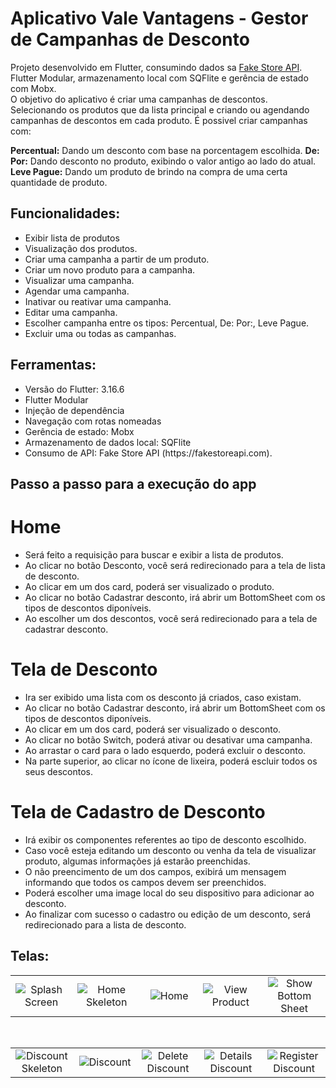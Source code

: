 # Aplicativo Vale Vantagens - Gestor de Campanhas de Desconto

Projeto desenvolvido em Flutter, consumindo dados sa [Fake Store API](https://fakestoreapi.com). Flutter Modular, armazenamento local com SQFlite e gerência de estado com Mobx.
<br>
O objetivo do aplicativo é criar uma campanhas de descontos. Selecionando os produtos que da lista principal e criando ou agendando campanhas de descontos em cada produto. É possivel criar campanhas com:

**Percentual:** Dando um desconto com base na porcentagem escolhida.
**De: Por:** Dando desconto no produto, exibindo o valor antigo ao lado do atual.
**Leve Pague:** Dando um produto de brindo na compra de uma certa quantidade de produto.

## Funcionalidades:

<ul>
  <li> Exibir lista de produtos </li>
  <li> Visualização dos produtos.</li>
  <li> Criar uma campanha a partir de um produto.</li>
  <li> Criar um novo produto para a campanha.</li>
  <li> Visualizar uma campanha.</li>
  <li> Agendar uma campanha.</li>
  <li> Inativar ou reativar uma campanha.</li>
  <li> Editar uma campanha.</li>
  <li> Escolher campanha entre os tipos: Percentual, De: Por:, Leve Pague.</li>
  <li> Excluir uma ou todas as campanhas.</li>
</ul>

## Ferramentas:

<ul>
  <li> Versão do Flutter: 3.16.6</li>
  <li> Flutter Modular</li>
  <li> Injeção de dependência</li>
  <li> Navegação com rotas nomeadas</li>
  <li> Gerência de estado: Mobx</li>
  <li> Armazenamento de dados local: SQFlite</li>
  <li> Consumo de API:  Fake Store API (https://fakestoreapi.com).</li>
</ul>

## Passo a passo para a execução do app
# Home
<ul>
  <li> Será feito a requisição para buscar e exibir a lista de produtos.</li>
  <li> Ao clicar no botão Desconto, você será redirecionado para a tela de lista de desconto.</li>
  <li> Ao clicar em um dos card, poderá ser visualizado o produto.</li>
  <li> Ao clicar no botão Cadastrar desconto, irá abrir um BottomSheet com os tipos de descontos diponíveis.</li>
  <li> Ao escolher um dos descontos, você será redirecionado para a tela de cadastrar desconto.</li>
</ul>

# Tela de Desconto
<ul>
  <li> Ira ser exibido uma lista com os desconto já criados, caso existam.</li>
  <li> Ao clicar no botão Cadastrar desconto, irá abrir um BottomSheet com os tipos de descontos diponíveis.</li>
  <li> Ao clicar em um dos card, poderá ser visualizado o desconto.</li>
  <li> Ao clicar no botão Switch, poderá ativar ou desativar uma campanha.</li>
  <li> Ao arrastar o card para o lado esquerdo, poderá excluir o desconto.</li>
  <li> Na parte superior, ao clicar no ícone de lixeira, poderá escluir todos os seus descontos.</li>
</ul>

# Tela de Cadastro de Desconto
<ul>
  <li> Irá exibir os componentes referentes ao tipo de desconto escolhido.</li>
  <li> Caso você esteja editando um desconto ou venha da tela de visualizar produto, algumas informações já estarão preenchidas.</li>
  <li> O não preencimento de um dos campos, exibirá um mensagem informando que todos os campos devem ser preenchidos.</li>
  <li> Poderá escolher uma image local do seu dispositivo para adicionar ao desconto.</li>
  <li> Ao finalizar com sucesso o cadastro ou edição de um desconto, será redirecionado para a lista de desconto.</li>
</ul>

## Telas:

<table style = {border: "none"}>


  <tr>
     <td style="text-align:center;" width="240"><img src="https://github.com/dev-henrique-silva/dev-henrique-silva/assets/81243358/f4d84415-ae4c-43f4-8c1d-5490f0a4ae7b" 
         alt="Splash Screen"/></td>
     <td style="text-align:center;" width="240" ><img src="https://github.com/dev-henrique-silva/dev-henrique-silva/assets/81243358/ca6a1987-dd14-47fd-befa-14bbb6539ca6" 
         alt="Home Skeleton"/></td>
     <td style="text-align:center;" width="240"><img src="https://github.com/dev-henrique-silva/dev-henrique-silva/assets/81243358/07009d0d-e045-4a21-a696-69398650cadc" 
         alt="Home"/></td>
     <td style="text-align:center;" width="240" ><img src="https://github.com/dev-henrique-silva/dev-henrique-silva/assets/81243358/8185a64d-86dd-455b-a2c9-6569a922b5ab" 
         alt="View Product"/></td>
     <td style="text-align:center;" width="240"><img src="https://github.com/dev-henrique-silva/dev-henrique-silva/assets/81243358/801ad9e5-07d2-4640-9016-291c40ad7eee" 
         alt="Show Bottom Sheet"/></td>
 <tr>
</table>

<br>

<table style = {border: "none"}> 
 <tr>
     <td style="text-align:center;" width="240"><img src="https://github.com/dev-henrique-silva/dev-henrique-silva/assets/81243358/77656f25-8a53-4e55-ac03-c9516c8123f1" 
         alt="Discount Skeleton"/></td>
     <td style="text-align:center;" width="240"><img src="https://github.com/dev-henrique-silva/dev-henrique-silva/assets/81243358/09af0c6a-d01a-44d0-8dc4-bac5e402021e" 
         alt="Discount"/></td>
     <td style="text-align:center;" width="240"><img src="https://github.com/dev-henrique-silva/dev-henrique-silva/assets/81243358/f637ed42-790a-4dec-b6e0-ce294ce4dbc2" 
         alt="Delete Discount"/></td>
     <td style="text-align:center;" width="240"><img src="https://github.com/dev-henrique-silva/dev-henrique-silva/assets/81243358/33f22f1b-9bc5-444d-9813-71eac5d7fedd" 
         alt = "Details Discount" /></td>
     <td style="text-align:center;" width="240"><img src="https://github.com/dev-henrique-silva/dev-henrique-silva/assets/81243358/e1fdc427-7fa8-4397-b171-bbb1dc9a8673" 
         alt = "Register Discount" /></td>
<tr>
</table>
